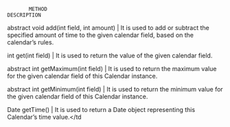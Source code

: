            METHOD	                                                                   DESCRIPTION

abstract void add(int field, int amount)            |              It is used to add or subtract the specified amount of time to the given calendar field, based on
                                                                  the calendar’s rules.
                                                          
int get(int field)                                  |             It is used to return the value of the given calendar field.

abstract int getMaximum(int field)                  |             It is used to return the maximum value for the given calendar field of this Calendar instance.

abstract int getMinimum(int field)                  |             It is used to return the minimum value for the given calendar field of this Calendar instance.

Date getTime()                                      |             It is used to return a Date object representing this Calendar’s time value.</td
